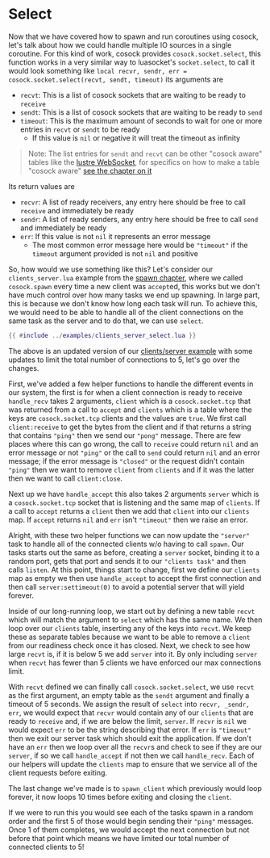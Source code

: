 # Select

Now that we have covered how to spawn and run coroutines using cosock, let's talk about how we
could handle multiple IO sources in a single coroutine. For this kind of work, cosock provides
`cosock.socket.select`, this function works in a very similar way to luasocket's `socket.select`,
to call it would look something like `local recvr, sendr, err = cosock.socket.select(recvt, sendt, timeout)`
its arguments are

- `recvt`: This is a list of cosock sockets that are waiting to be ready to `receive`
- `sendt`: This is a list of cosock sockets that are waiting to be ready to `send`
- `timeout`: This is the maximum amount of seconds to wait for one or more entries in `recvt` or `sendt` to be ready
  - If this value is `nil` or negative it will treat the timeout as infinity

> Note: The list entries for `sendt` and `recvt` can be other "cosock aware" tables like the
> [lustre WebSocket](https://github.com/cosock/lustre), for specifics on how to make a table "cosock aware" 
> [see the chapter on it](07-setwaker.md)

Its return values are

- `recvr`: A list of ready receivers, any entry here should be free to call `receive` and
           immediately be ready
- `sendr`: A list of ready senders, any entry here should be free to call `send` and immediately be
           ready
- `err`: If this value is not `nil` it represents an error message
  - The most common error message here would be `"timeout"` if the `timeout` argument provided
    is not `nil` and positive

So, how would we use something like this? Let's consider our `clients_server.lua` example
from the [spawn chapter](./02-spawn.md), where we called `cosock.spawn` every time a new
client was `accept`ed, this works but we don't have much control over how many tasks we end
up spawning. In large part, this is because we don't know how long each task will run. To achieve
this, we would need to be able to handle all of the client connections on the same task as the
server and to do that, we can use `select`.

```lua
{{ #include ../examples/clients_server_select.lua }}
```

The above is an updated version of our
[clients/server example](./02-spawn.md#clientsserver-example) with some updates to limit
the total number of connections to 5, let's go over the changes.

First, we've added a few helper functions to handle the different events in our system,
the first is for when a client connection is ready to receive `handle_recv` takes 2 arguments,
`client` which is a `cosock.socket.tcp` that was returned from a call
to `accept` and `clients` which is a table where the keys are `cosock.socket.tcp` clients
and the values are `true`. We first call `client:receive` to get the bytes from
the client and if that returns a string that contains `"ping"` then we send our
`"pong"` message. There are few places where this can go wrong, the call to `receive`
could return `nil` and an error message or not `"ping"` or the call to `send` could
return `nil` and an error message; if the error message is `"closed"` or the request
didn't contain `"ping"` then we want to remove `client` from `clients` and if it was
the latter then we want to call `client:close`.

Next up we have `handle_accept` this also takes 2 arguments `server` which is a 
`cosock.socket.tcp` socket that is listening and the same map of `clients`. If a
call to `accept` returns a `client` then we add that `client` into our `clients` map.
If `accept` returns `nil` and `err` isn't `"timeout"` then we raise an error.

Alright, with these two helper functions we can now update the `"server"` task to
handle all of the connected clients w/o having to call `spawn`. Our tasks starts
out the same as before, creating a `server` socket, binding it to a random port,
gets that port and sends it to our `"clients task"` and then calls `listen`.
At this point, things start to change, first we define our `clients` map as
empty we then use `handle_accept` to accept the first connection and then call
`server:settimeout(0)` to avoid a potential server that will yield forever. 

Inside of our long-running loop, we start out by defining a new table `recvt` which
will match the argument to `select` which has the same name. We then loop over our
`clients` table, inserting any of the keys into `recvt`. We keep these as separate
tables because we want to be able to remove a `client` from our readiness check
once it has closed. Next, we check to see how large `recvt` is, if it is below 5
we add `server` into it. By only including `server` when `recvt` has fewer than
5 clients we have enforced our max connections limit.

With `recvt` defined we can finally call `cosock.socket.select`, we use `recvt` as
the first argument, an empty table as the `sendt` argument and finally a timeout of 5 seconds.
We assign the result of `select` into `recvr, _sendr, err`, we would expect that
`recvr` would contain any of our `clients` that are ready to `receive` and, if
we are below the limit, `server`. If `recvr` is `nil` we would expect `err` to be
the string describing that error. If `err` is `"timeout"` then we exit our server
task which should exit the application. If we don't have an `err` then we loop over
all the `recvr`s and check to see if they are our `server`, if so we call
`handle_accept` if not then we call `handle_recv`. Each of our helpers will update
the `clients` map to ensure that we service all of the client requests before exiting.

The last change we've made is to `spawn_client` which previously would loop forever,
it now loops 10 times before exiting and closing the `client`.

If we were to run this you would see each of the tasks spawn in a random order and
the first 5 of those would begin sending their `"ping"` messages. Once 1 of them
completes, we would accept the next connection but not before that point which means
we have limited our total number of connected clients to 5!
